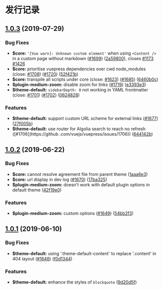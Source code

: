 # 发行记录



## [1.0.3](https://github.com/vuejs/vuepress/compare/v1.0.2...v1.0.3) (2019-07-29)


### Bug Fixes

* **$core:** `'[Vue warn]: Unknown custom element'` when using `<Content />` in a custom page without markdown ([#1699](https://github.com/vuejs/vuepress/issues/1699)) ([2a59800](https://github.com/vuejs/vuepress/commit/2a59800)), closes [#1173](https://github.com/vuejs/vuepress/issues/1173) [#1426](https://github.com/vuejs/vuepress/issues/1426)
* **$core:** prioritise vuepress dependencies over cwd node_modules (close: [#1708](https://github.com/vuejs/vuepress/issues/1708)) ([#1720](https://github.com/vuejs/vuepress/issues/1720)) ([52f421b](https://github.com/vuejs/vuepress/commit/52f421b))
* **$core:** transpile all scripts under core (close: [#1623](https://github.com/vuejs/vuepress/issues/1623)) ([#1685](https://github.com/vuejs/vuepress/issues/1685)) ([6460b0c](https://github.com/vuejs/vuepress/commit/6460b0c))
* **$plugin-medium-zoom:** disable zoom for links ([#1719](https://github.com/vuejs/vuepress/issues/1719)) ([e3393e3](https://github.com/vuejs/vuepress/commit/e3393e3))
* **$theme-default:** `sidebarDepth: 0` not working in YAML frontmatter (close: [#1701](https://github.com/vuejs/vuepress/issues/1701)) ([#1702](https://github.com/vuejs/vuepress/issues/1702)) ([0624828](https://github.com/vuejs/vuepress/commit/0624828))


### Features

* **$theme-default:** support custom URL scheme for external links ([#1677](https://github.com/vuejs/vuepress/issues/1677)) ([27f005b](https://github.com/vuejs/vuepress/commit/27f005b))
* **$theme-default:** use router for Algolia search to reach no refresh ([#1706](https://github
.com/vuejs/vuepress/issues/1706)) ([644142b](https://github.com/vuejs/vuepress/commit/644142b))



## [1.0.2](https://github.com/vuejs/vuepress/compare/v1.0.1...v1.0.2) (2019-06-22)


### Bug Fixes

* **$core:** cannot resolve agreement file from parent theme ([1aaa6e3](https://github.com/vuejs/vuepress/commit/1aaa6e3))
* **$core:** url display in dev log ([#1670](https://github.com/vuejs/vuepress/issues/1670)) ([17ba325](https://github.com/vuejs/vuepress/commit/17ba325))
* **$plugin-medium-zoom:** doesn't work with default plugin options in default theme ([42f19e0](https://github.com/vuejs/vuepress/commit/42f19e0))


### Features

* **$plugin-medium-zoom:** custom options ([#1649](https://github.com/vuejs/vuepress/issues/1649)) ([54bb2f3](https://github.com/vuejs/vuepress/commit/54bb2f3))



## [1.0.1](https://github.com/vuejs/vuepress/compare/v1.0.0...v1.0.1) (2019-06-10)


### Bug Fixes

* **$theme-default:** using '.theme-default-content' to replace '.content' in 404 layout ([#1646](https://github.com/vuejs/vuepress/issues/1646)) ([f0d1344](https://github.com/vuejs/vuepress/commit/f0d1344))


### Features

* **$theme-default:** enhance the styles of `blockquote` ([9d20d5f](https://github.com/vuejs/vuepress/commit/9d20d5f))


